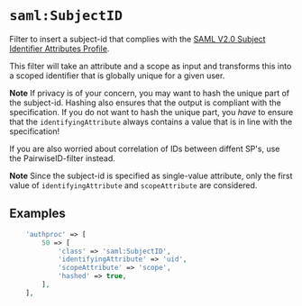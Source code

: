 `saml:SubjectID`
===================

Filter to insert a subject-id that complies with the
[SAML V2.0 Subject Identifier Attributes Profile][specification].

[specification]: http://docs.oasis-open.org/security/saml-subject-id-attr/v1.0/saml-subject-id-attr-v1.0.pdf

This filter will take an attribute and a scope as input and transforms this
into a scoped identifier that is globally unique for a given user.

**Note**
If privacy is of your concern, you may want to hash the unique part of the subject-id. Hashing also ensures
that the output is compliant with the specification. If you do not want to hash the unique part, you _have_
to ensure that the `identifyingAttribute` always contains a value that is in line with the specification!

If you are also worried about correlation of IDs between diffent SP's, use the PairwiseID-filter instead.

**Note**
Since the subject-id is specified as single-value attribute, only the first
value of `identifyingAttribute` and `scopeAttribute` are considered.

Examples
--------

```php
    'authproc' => [
        50 => [
            'class' => 'saml:SubjectID',
            'identifyingAttribute' => 'uid',
            'scopeAttribute' => 'scope',
            'hashed' => true,
        ],
    ],
```
